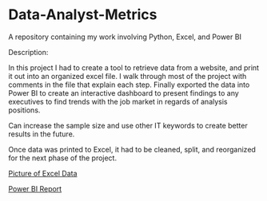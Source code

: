 # Data-Analyst-Metrics
A repository containing my work involving Python, Excel, and Power BI

Description:

In this project I had to create a tool to retrieve data from a website, and print it out into an organized excel file. I walk through most of the project with comments in the file that explain each step. Finally exported the data into Power BI to create an interactive dashboard to present findings to any executives to find trends with the job market in regards of analysis positions.

Can increase the sample size and use other IT keywords to create better results in the future.

Once data was printed to Excel, it had to be cleaned, split, and reorganized for the next phase of the project.

[Picture of Excel Data](Excel%20Data%20GitHub.pdf)

[Power BI Report](DataAnalystPBI.pdf)
